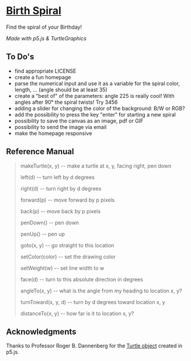 # [Birth Spiral](https://kanoding.github.io/birthspiral/)
Find the spiral of your Birthday!

*Made with p5.js &amp; TurtleGraphics*

## To Do's
- find appropriate LICENSE
- create a fun homepage
- parse the numerical input and use it as a variable for the spiral color, length, ... (angle should be at least 35)
- create a "best of" of the parameters: angle 225 is really cool! With angles after 90° the spiral twists! Try 3456
- adding a slider for changing the color of the background: B/W or RGB?
- add the possibility to press the key "enter" for starting a new spiral
- possibility to save the canvas as an image, pdf or GIF
- possibility to send the image via email
- make the homepage responsive


## Reference Manual
> makeTurtle(x, y) -- make a turtle at x, y, facing right, pen down
>
> left(d) -- turn left by d degrees
>
> right(d) -- turn right by d degrees
>
> forward(p) -- move forward by p pixels
>
> back(p) -- move back by p pixels
>
> penDown() -- pen down
>
> penUp() -- pen up
>
> goto(x, y) -- go straight to this location
>
> setColor(color) -- set the drawing color
>
> setWeight(w) -- set line width to w
>
> face(d) -- turn to this absolute direction in degrees
>
> angleTo(x, y) -- what is the angle from my heading to location x, y?
>
> turnToward(x, y, d) -- turn by d degrees toward location x, y
>
> distanceTo(x, y) -- how far is it to location x, y?

## Acknowledgments
Thanks to Professor Roger B. Dannenberg for the [Turtle object](https://courses.ideate.cmu.edu/15-104/f2016/turtle-graphics/) created in p5.js.
